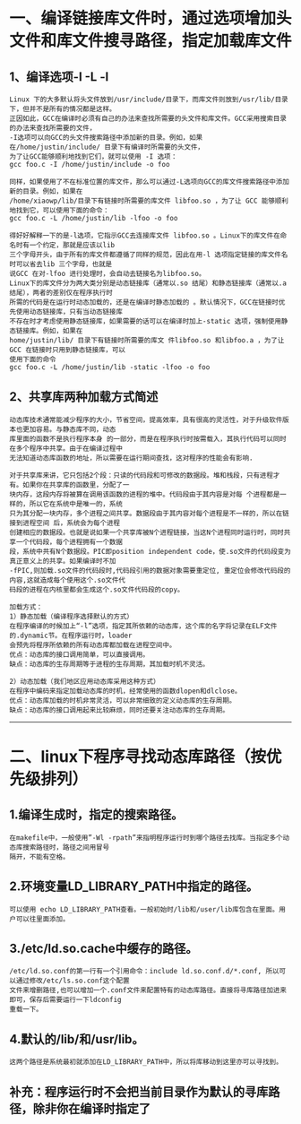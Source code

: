 
一、编译链接库文件时，通过选项增加头文件和库文件搜寻路径，指定加载库文件
===

1、编译选项-I -L -l
---
    Linux 下的大多默认将头文件放到/usr/include/目录下，而库文件则放到/usr/lib/目录下，但并不是所有的情况都是这样。  
    正因如此，GCC在编译时必须有自己的办法来查找所需要的头文件和库文件。GCC采用搜索目录的办法来查找所需要的文件，  
    -I选项可以向GCC的头文件搜索路径中添加新的目录。例如，如果在/home/justin/include/ 目录下有编译时所需要的头文件，  
    为了让GCC能够顺利地找到它们，就可以使用 -I 选项：  
    gcc foo.c -I /home/justin/include -o foo  
    
    同样，如果使用了不在标准位置的库文件，那么可以通过-L选项向GCC的库文件搜索路径中添加新的目录。例如，如果在   
    /home/xiaowp/lib/目录下有链接时所需要的库文件 libfoo.so ，为了让 GCC 能够顺利地找到它，可以使用下面的命令：  
    gcc foo.c -L /home/justin/lib -lfoo -o foo  
    
    得好好解释一下的是-l选项，它指示GCC去连接库文件 libfoo.so 。Linux下的库文件在命名时有一个约定，那就是应该以lib  
    三个字母开头，由于所有的库文件都遵循了同样的规范，因此在用-l 选项指定链接的库文件名时可以省去lib 三个字母，也就是  
    说GCC 在对-lfoo 进行处理时，会自动去链接名为libfoo.so。  
    Linux下的库文件分为两大类分别是动态链接库（通常以.so 结尾）和静态链接库（通常以.a 结尾），两者的差别仅在程序执行时  
    所需的代码是在运行时动态加载的，还是在编译时静态加载的 。默认情况下，GCC在链接时优先使用动态链接库，只有当动态链接库  
    不存在时才考虑使用静态链接库，如果需要的话可以在编译时加上-static 选项，强制使用静态链接库。例如，如果在  
    home/justin/lib/ 目录下有链接时所需要的库文 件libfoo.so 和libfoo.a ，为了让GCC 在链接时只用到静态链接库，可以  
    使用下面的命令  
    gcc foo.c -L /home/justin/lib -static -lfoo -o foo  
    
2、共享库两种加载方式简述
---
    动态库技术通常能减少程序的大小，节省空间，提高效率，具有很高的灵活性，对于升级软件版本也更加容易。与静态库不同，动态  
    库里面的函数不是执行程序本身 的一部分，而是在程序执行时按需载入，其执行代码可以同时在多个程序中共享。由于在编译过程中
    无法知道动态库函数的地址，所以需要在运行期间查找，这对程序的性能会有影响.
    
    对于共享库来讲，它只包括2个段：只读的代码段和可修改的数据段。堆和栈段，只有进程才有。如果你在共享库的函数里，分配了一  
    块内存，这段内存将被算在调用该函数的进程的堆中。代码段由于其内容是对每 个进程都是一样的，所以它在系统中是唯一的，系统  
    只为其分配一块内存，多个进程之间共享。数据段由于其内容对每个进程是不一样的，所以在链接到进程空间 后，系统会为每个进程  
    创建相应的数据段。也就是说如果一个共享库被N个进程链接，当这N个进程同时运行时，同时共享一个代码段，每个进程拥有一个数据  
    段，系统中共有N个数据段。PIC即position independent code，使.so文件的代码段变为真正意义上的共享。如果编译时不加  
    -fPIC,则加载.so文件的代码段时,代码段引用的数据对象需要重定位, 重定位会修改代码段的内容,这就造成每个使用这个.so文件代  
    码段的进程在内核里都会生成这个.so文件代码段的copy。

    加载方式：
    1）静态加载（编译程序选择默认的方式）
    在程序编译的时候加上“-l”选项，指定其所依赖的动态库，这个库的名字将记录在ELF文件的.dynamic节。在程序运行时，loader  
    会预先将程序所依赖的所有动态库都加载在进程空间中。  
    优点：动态库的接口调用简单，可以直接调用。  
    缺点：动态库的生存周期等于进程的生存周期，其加载时机不灵活。  
    
    2）动态加载（我们地区应用动态库采用这种方式）
    在程序中编码来指定加载动态库的时机，经常使用的函数dlopen和dlclose。  
    优点：动态库加载的时机非常灵活，可以非常细致的定义动态库的生存周期。  
    缺点：动态库的接口调用起来比较麻烦，同时还要关注动态库的生存周期。  

-------

二、linux下程序寻找动态库路径（按优先级排列）
===

1.编译生成时，指定的搜索路径。
---
    在makefile中，一般使用”-Wl -rpath”来指明程序运行时到哪个路径去找库。当指定多个动态库搜索路径时，路径之间用冒号  
    隔开，不能有空格。

2.环境变量LD_LIBRARY_PATH中指定的路径。
---
    可以使用 echo LD_LIBRARY_PATH查看。一般初始时/lib和/user/lib库包含在里面。用户可以往里面添加。

3./etc/ld.so.cache中缓存的路径。
---
    /etc/ld.so.conf的第一行有一个引用命令：include ld.so.conf.d/*.conf, 所以可以通过修改/etc/ls.so.conf这个配置  
    文件来增删路径,也可以增加一个.conf文件来配置特有的动态库路径。直接将寻库路径加进来即可，保存后需要运行一下ldconfig  
    重载一下。

4.默认的/lib/和/usr/lib。
--
    这两个路径是系统最初就添加在LD_LIBRARY_PATH中，所以将库移动到这里亦可以寻找到。
  
补充：程序运行时不会把当前目录作为默认的寻库路径，除非你在编译时指定了
--
